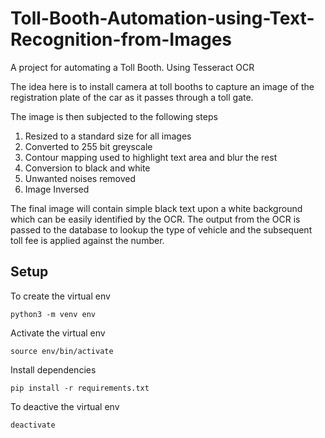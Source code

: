 # Toll-Booth-Automation-using-Text-Recognition-from-Images

A project for automating a Toll Booth. Using Tesseract OCR

The idea here is to install camera at toll booths to capture an image of the registration plate of the car as it passes through a toll gate.

The image is then subjected to the following steps
1. Resized to a standard size for all images
2. Converted to 255 bit greyscale
3. Contour mapping used to highlight text area and blur the rest
4. Conversion to black and white
5. Unwanted noises removed
6. Image Inversed

The final image will contain simple black text upon a white background which can be easily identified by the OCR.
The output from the OCR is passed to the database to lookup the type of vehicle and the subsequent toll fee is applied against the number.

## Setup

To create the virtual env
```
python3 -m venv env
```

Activate the virtual env
```
source env/bin/activate
```

Install dependencies
```
pip install -r requirements.txt
```

To deactive the virtual env
```
deactivate
```


